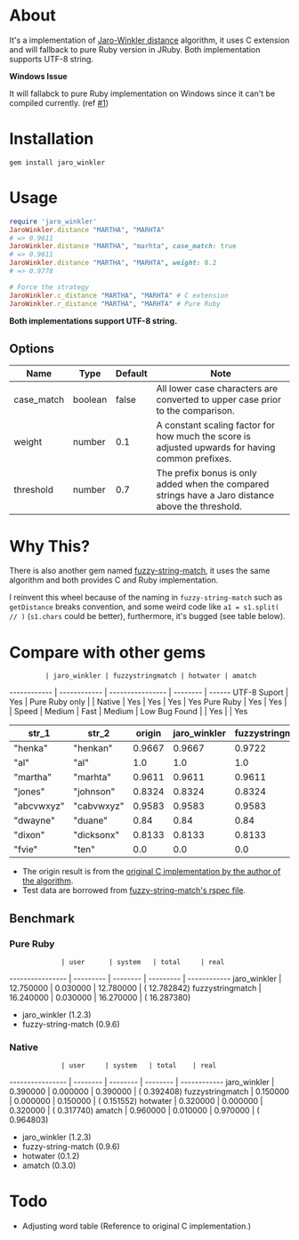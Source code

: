 # About

It's a implementation of [Jaro-Winkler distance](http://en.wikipedia.org/wiki/Jaro%E2%80%93Winkler_distance) algorithm, it uses C extension and will fallback to pure Ruby version in JRuby. Both implementation supports UTF-8 string.

**Windows Issue**

It will fallabck to pure Ruby implementation on Windows since it can't be compiled currently. (ref [#1](https://github.com/tonytonyjan/jaro_winkler/issues/1))

# Installation

```
gem install jaro_winkler
```

# Usage

```ruby
require 'jaro_winkler'
JaroWinkler.distance "MARTHA", "MARHTA"
# => 0.9611
JaroWinkler.distance "MARTHA", "marhta", case_match: true
# => 0.9611
JaroWinkler.distance "MARTHA", "MARHTA", weight: 0.2
# => 0.9778

# Force the strategy
JaroWinkler.c_distance "MARTHA", "MARHTA" # C extension
JaroWinkler.r_distance "MARTHA", "MARHTA" # Pure Ruby
```

**Both implementations support UTF-8 string.**

## Options

Name        | Type    | Default | Note
----------- | ------  | ------- | ------------------------------------------------------------------------------------------------------------
case_match  | boolean | false   | All lower case characters are converted to upper case prior to the comparison.
weight      | number  | 0.1     | A constant scaling factor for how much the score is adjusted upwards for having common prefixes.
threshold   | number  | 0.7     | The prefix bonus is only added when the compared strings have a Jaro distance above the threshold.

# Why This?

There is also another gem named [fuzzy-string-match](https://github.com/kiyoka/fuzzy-string-match), it uses the same algorithm and both provides C and Ruby implementation.

I reinvent this wheel because of the naming in `fuzzy-string-match` such as `getDistance` breaks convention, and some weird code like `a1 = s1.split( // )` (`s1.chars` could be better), furthermore, it's bugged (see table below).

# Compare with other gems

             | jaro_winkler | fuzzystringmatch | hotwater | amatch
------------ | ------------ | ---------------- | -------- | ------
UTF-8 Suport | Yes          | Pure Ruby only   |          |
Native       | Yes          | Yes              | Yes      | Yes
Pure Ruby    | Yes          | Yes              |          |
Speed        | Medium       | Fast             | Medium   | Low
Bug Found    |              | Yes              |          | Yes


str_1      | str_2      | origin       | jaro_winkler | fuzzystringmatch | hotwater | amatch
---        | ---        | ---          | ---          | ---              | ---      | ---
"henka"    | "henkan"   | 0.9667       | 0.9667       | 0.9722           | 0.9667   | 0.9444
"al"       | "al"       | 1.0          | 1.0          | 1.0              | 1.0      | 1.0
"martha"   | "marhta"   | 0.9611       | 0.9611       | 0.9611           | 0.9611   | 0.9444
"jones"    | "johnson"  | 0.8324       | 0.8324       | 0.8324           | 0.8324   | 0.7905
"abcvwxyz" | "cabvwxyz" | 0.9583       | 0.9583       | 0.9583           | 0.9583   | 0.9583
"dwayne"   | "duane"    | 0.84         | 0.84         | 0.84             | 0.84     | 0.8222
"dixon"    | "dicksonx" | 0.8133       | 0.8133       | 0.8133           | 0.8133   | 0.7667
"fvie"     | "ten"      | 0.0          | 0.0          | 0.0              | 0.0      | 0.0

- The origin result is from the [original C implementation by the author of the algorithm](http://web.archive.org/web/20100227020019/http://www.census.gov/geo/msb/stand/strcmp.c).
- Test data are borrowed from [fuzzy-string-match's rspec file](https://github.com/kiyoka/fuzzy-string-match/blob/master/test/basic_pure_spec.rb).

## Benchmark

### Pure Ruby

                 | user      | system   | total     | real
---------------- | --------- | -------- | --------- | ------------
jaro_winkler     | 12.750000 | 0.030000 | 12.780000 | ( 12.782842)
fuzzystringmatch | 16.240000 | 0.030000 | 16.270000 | ( 16.287380)

- jaro_winkler (1.2.3)
- fuzzy-string-match (0.9.6)

### Native

                 | user     | system   | total    | real
---------------- | -------- | -------- | -------- | ------------
jaro_winkler     | 0.390000 | 0.000000 | 0.390000 | (  0.392408)
fuzzystringmatch | 0.150000 | 0.000000 | 0.150000 | (  0.151552)
hotwater         | 0.320000 | 0.000000 | 0.320000 | (  0.317740)
amatch           | 0.960000 | 0.010000 | 0.970000 | (  0.964803)

- jaro_winkler (1.2.3)
- fuzzy-string-match (0.9.6)
- hotwater (0.1.2)
- amatch (0.3.0)

# Todo

- Adjusting word table (Reference to original C implementation.)
